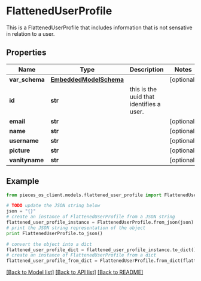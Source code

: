 # FlattenedUserProfile

This is a FlattenedUserProfile that includes information that is not sensative in relation to a user.

## Properties
Name | Type | Description | Notes
------------ | ------------- | ------------- | -------------
**var_schema** | [**EmbeddedModelSchema**](EmbeddedModelSchema.md) |  | [optional] 
**id** | **str** | this is the uuid that identifies a user. | 
**email** | **str** |  | [optional] 
**name** | **str** |  | [optional] 
**username** | **str** |  | [optional] 
**picture** | **str** |  | [optional] 
**vanityname** | **str** |  | [optional] 

## Example

```python
from pieces_os_client.models.flattened_user_profile import FlattenedUserProfile

# TODO update the JSON string below
json = "{}"
# create an instance of FlattenedUserProfile from a JSON string
flattened_user_profile_instance = FlattenedUserProfile.from_json(json)
# print the JSON string representation of the object
print FlattenedUserProfile.to_json()

# convert the object into a dict
flattened_user_profile_dict = flattened_user_profile_instance.to_dict()
# create an instance of FlattenedUserProfile from a dict
flattened_user_profile_from_dict = FlattenedUserProfile.from_dict(flattened_user_profile_dict)
```
[[Back to Model list]](../README.md#documentation-for-models) [[Back to API list]](../README.md#documentation-for-api-endpoints) [[Back to README]](../README.md)


